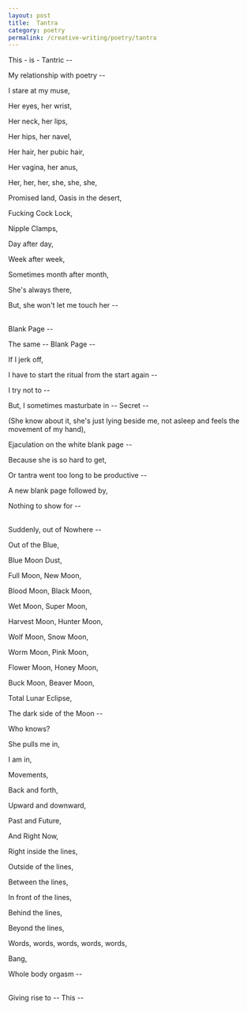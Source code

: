 ```yaml
---
layout: post
title:  Tantra
category: poetry
permalink: /creative-writing/poetry/tantra
---
```


This - is - Tantric --

My relationship with poetry --

I stare at my muse,

Her eyes, her wrist,

Her neck, her lips,

Her hips, her navel,

Her hair, her pubic hair,

Her vagina, her anus,

Her, her, her, she, she, she,

Promised land, Oasis in the desert,

Fucking Cock Lock,

Nipple Clamps,

Day after day,

Week after week,

Sometimes month after month,

She's always there,

But, she won't let me touch her --
<br /><br />

Blank Page --

The same -- Blank Page --

If I jerk off,

I have to start the ritual from the start again --

I try not to --

But, I sometimes masturbate in -- Secret --

(She know about it, she's just lying beside me, not asleep and feels the movement of my hand),

Ejaculation on the white blank page --

Because she is so hard to get,

Or tantra went too long to be productive --

A new blank page followed by,

Nothing to show for --
<br /><br />

Suddenly, out of Nowhere --

Out of the Blue,

Blue Moon Dust,

Full Moon, New Moon,

Blood Moon, Black Moon,

Wet Moon, Super Moon,

Harvest Moon, Hunter Moon,

Wolf Moon, Snow Moon,

Worm Moon, Pink Moon,

Flower Moon, Honey Moon,

Buck Moon, Beaver Moon,

Total Lunar Eclipse,

The dark side of the Moon --

Who knows?

She pulls me in,

I am in,

Movements,

Back and forth,

Upward and downward,

Past and Future,

And Right Now,

Right inside the lines,

Outside of the lines,

Between the lines,

In front of the lines,

Behind the lines,

Beyond the lines,

Words, words, words, words, words,

Bang,

Whole body orgasm --
<br /><br />

Giving rise to -- This --
<br /><br />
